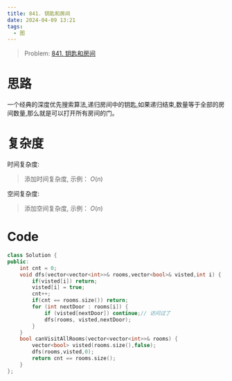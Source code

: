 ```yaml
---
title: 841. 钥匙和房间
date: 2024-04-09 13:21
tags:
  - 图
---
```


> Problem: [841. 钥匙和房间](https://leetcode.cn/problems/keys-and-rooms/description/)


# 思路

一个经典的深度优先搜索算法,递归房间中的钥匙,如果递归结束,数量等于全部的房间数量,那么就是可以打开所有房间的门。

# 复杂度

时间复杂度:
> 添加时间复杂度, 示例： $O(n)$

空间复杂度:
> 添加空间复杂度, 示例： $O(n)$



# Code
```C++ []
class Solution {
public:
    int cnt = 0;
    void dfs(vector<vector<int>>& rooms,vector<bool>& visted,int i) {
        if(visted[i]) return;
        visted[i] = true;
        cnt++;
        if(cnt == rooms.size()) return;
        for (int nextDoor : rooms[i]) {
            if (visted[nextDoor]) continue;// 访问过了
            dfs(rooms, visted,nextDoor);
        }
    }
    bool canVisitAllRooms(vector<vector<int>>& rooms) {
        vector<bool> visted(rooms.size(),false);
        dfs(rooms,visted,0);
        return cnt == rooms.size();
    }
};
```
  
